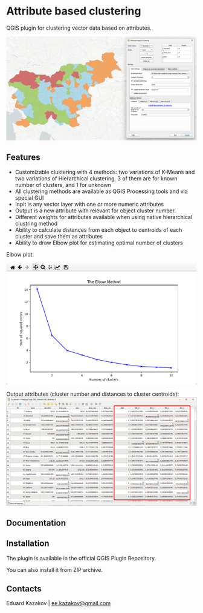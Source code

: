 # Attribute based clustering

QGIS plugin for clustering vector data based on attributes.

![alt text](ABC_cover.png)

## Features
* Customizable clustering with 4 methods: two variations of K-Means and two variations of Hierarchical clustering. 3 of them are for known number of clusters, and 1 for unknown
* All clustering methods are available as QGIS Processing tools and via special GUI 
* Inpit is any vector layer with one or more numeric attributes
* Output is a new attribute with relevant for object cluster number.
* Different weights for attributes available when using native hierarchical clustring method
* Ability to calculate distances from each object to centroids of each cluster and save them as attributes
* Ability to draw Elbow plot for estimating optimal number of clusters

Elbow plot:

![alt text](elbow.png)

Output attributes (cluster number and distances to cluster centroids):
![alt text](attributes.png)

## Documentation



## Installation

The plugin is available in the official QGIS Plugin Repository.

You can also install it from ZIP archive.


## Contacts

Eduard Kazakov | ee.kazakov@gmail.com

